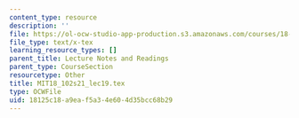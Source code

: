 ```yaml
---
content_type: resource
description: ''
file: https://ol-ocw-studio-app-production.s3.amazonaws.com/courses/18-102-introduction-to-functional-analysis-spring-2021/18125c18a9eaf5a34e604d35bcc68b29_MIT18_102s21_lec19.tex
file_type: text/x-tex
learning_resource_types: []
parent_title: Lecture Notes and Readings
parent_type: CourseSection
resourcetype: Other
title: MIT18_102s21_lec19.tex
type: OCWFile
uid: 18125c18-a9ea-f5a3-4e60-4d35bcc68b29
---
```

